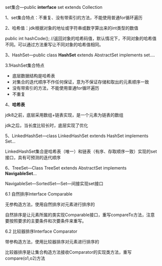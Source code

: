 set集合—public **interface** set<E> extends Collection<E>

1、set集合特点：不重复、没有带索引的方法，不能使用普通for循环遍历

2、哈希值：jdk根据对象的地址或字符串或数字算出来的int类型的数值

public int hashCode(); //返回对象的哈希码值，默认情况下，不同对象的哈希值不同。可以通过方法重写让不同对象的哈希值相同。

3、HashSet—public class **HashSet**<E> extends AbstractSet<E> implements  set<E>....

3.1HashSet集合特点

- 底层数据结构是哈希表
- 对集合的迭代顺序不作任何保证，意为不保证存储和取出的元素顺序一致
- 没有带索引的方法，不能使用普通for循环遍历
- 不重复


4、**哈希表**

jdk8之前，底层采用数组+链表实现，是一个元素为链表的数组

jdk之后，当长度比较长时，底层实现了优化

5、LinkedHashSet—class LinkedHashSet<E> extends HashSet<E> implements Set<E>...

LinkedHashSet集合是哈希表（唯一）和链表（有序、存取顺序一致）实现的set接口，具有可预测的迭代顺序

6、TreeSet—Class TreeSet<E>  extends AbstractSet<E> implements **NavigableSet**<E>...

NavigableSet—SortedSet—Set—间接实现set接口

6.1 自然排序Interface Comparable<T> 

无参构造方法，使用自然排序对元素进行排序的

自然排序是让元素所属的类实现Comparable接口，重写compareTo方法，注意要按照要求的主要条件和次要条件来重写。

6.2 比较器排序Interface Comparator<T>

带参构造方法，使用比较器排序对元素进行排序的

比较器排序是让集合构造方法接收Comparator的实现类方法，重写compare(o1,o2)方法





